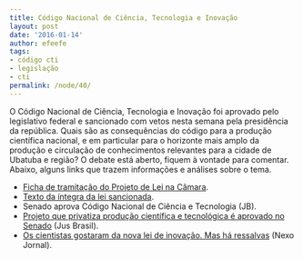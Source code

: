 ```yaml
---
title: Código Nacional de Ciência, Tecnologia e Inovação
layout: post
date: '2016-01-14'
author: efeefe
tags:
- código cti
- legislação
- cti
permalink: /node/40/
---
```


O Código Nacional de Ciência, Tecnologia e Inovação foi aprovado pelo legislativo federal e sancionado com vetos nesta semana pela presidência da república. Quais são as consequências do código para a produção científica nacional, e em particular para o horizonte mais amplo da produção e circulação de conhecimentos relevantes para a cidade de Ubatuba e região? O debate está aberto, fiquem à vontade para comentar. Abaixo, alguns links que trazem informações e análises sobre o tema.

* [Ficha de tramitação do Projeto de Lei na Câmara](http://www.camara.gov.br/proposicoesWeb/fichadetramitacao?idProposicao=518068 "http://www.camara.gov.br/proposicoesWeb/fichadetramitacao?idProposicao=518068").
* [Texto da íntegra da lei sancionada](http://www.planalto.gov.br/CCIVIL_03/_Ato2015-2018/2016/Lei/L13243.htm "http://www.planalto.gov.br/CCIVIL_03/_Ato2015-2018/2016/Lei/L13243.htm").
* Senado aprova Código Nacional de Ciência e Tecnologia (JB).
* [Projeto que privatiza produção científica e tecnológica é aprovado no Senado](http://camilavazvaz.jusbrasil.com.br/noticias/266325868/projeto-que-privatiza-producao-cientifica-e-tecnologica-e-aprovado-no-senado?ref=topic_feed "http://camilavazvaz.jusbrasil.com.br/noticias/266325868/projeto-que-privatiza-producao-cientifica-e-tecnologica-e-aprovado-no-senado?ref=topic_feed")  (Jus Brasil).
* [Os cientistas gostaram da nova lei de inovação. Mas há ressalvas](https://www.nexojornal.com.br/expresso/2016/01/14/Os-cientistas-gostaram-da-nova-lei-de-inova%C3%A7%C3%A3o.-Mas-h%C3%A1-ressalvas "https://www.nexojornal.com.br/expresso/2016/01/14/Os-cientistas-gostaram-da-nova-lei-de-inova%C3%A7%C3%A3o.-Mas-h%C3%A1-ressalvas") (Nexo Jornal).